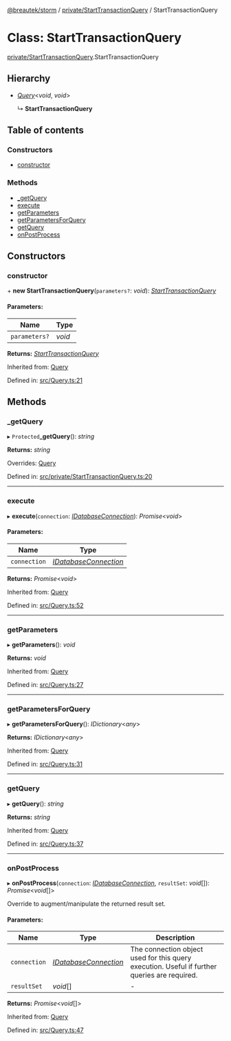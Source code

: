 [@breautek/storm](../README.md) / [private/StartTransactionQuery](../modules/private_starttransactionquery.md) / StartTransactionQuery

# Class: StartTransactionQuery

[private/StartTransactionQuery](../modules/private_starttransactionquery.md).StartTransactionQuery

## Hierarchy

* [*Query*](query.query-1.md)<*void*, *void*\>

  ↳ **StartTransactionQuery**

## Table of contents

### Constructors

- [constructor](private_starttransactionquery.starttransactionquery.md#constructor)

### Methods

- [\_getQuery](private_starttransactionquery.starttransactionquery.md#_getquery)
- [execute](private_starttransactionquery.starttransactionquery.md#execute)
- [getParameters](private_starttransactionquery.starttransactionquery.md#getparameters)
- [getParametersForQuery](private_starttransactionquery.starttransactionquery.md#getparametersforquery)
- [getQuery](private_starttransactionquery.starttransactionquery.md#getquery)
- [onPostProcess](private_starttransactionquery.starttransactionquery.md#onpostprocess)

## Constructors

### constructor

\+ **new StartTransactionQuery**(`parameters?`: *void*): [*StartTransactionQuery*](private_starttransactionquery.starttransactionquery.md)

#### Parameters:

Name | Type |
------ | ------ |
`parameters?` | *void* |

**Returns:** [*StartTransactionQuery*](private_starttransactionquery.starttransactionquery.md)

Inherited from: [Query](query.query-1.md)

Defined in: [src/Query.ts:21](https://github.com/breautek/storm/blob/d383af9/src/Query.ts#L21)

## Methods

### \_getQuery

▸ `Protected`**_getQuery**(): *string*

**Returns:** *string*

Overrides: [Query](query.query-1.md)

Defined in: [src/private/StartTransactionQuery.ts:20](https://github.com/breautek/storm/blob/d383af9/src/private/StartTransactionQuery.ts#L20)

___

### execute

▸ **execute**(`connection`: [*IDatabaseConnection*](../interfaces/idatabaseconnection.idatabaseconnection-1.md)): *Promise*<*void*\>

#### Parameters:

Name | Type |
------ | ------ |
`connection` | [*IDatabaseConnection*](../interfaces/idatabaseconnection.idatabaseconnection-1.md) |

**Returns:** *Promise*<*void*\>

Inherited from: [Query](query.query-1.md)

Defined in: [src/Query.ts:52](https://github.com/breautek/storm/blob/d383af9/src/Query.ts#L52)

___

### getParameters

▸ **getParameters**(): *void*

**Returns:** *void*

Inherited from: [Query](query.query-1.md)

Defined in: [src/Query.ts:27](https://github.com/breautek/storm/blob/d383af9/src/Query.ts#L27)

___

### getParametersForQuery

▸ **getParametersForQuery**(): *IDictionary*<*any*\>

**Returns:** *IDictionary*<*any*\>

Inherited from: [Query](query.query-1.md)

Defined in: [src/Query.ts:31](https://github.com/breautek/storm/blob/d383af9/src/Query.ts#L31)

___

### getQuery

▸ **getQuery**(): *string*

**Returns:** *string*

Inherited from: [Query](query.query-1.md)

Defined in: [src/Query.ts:37](https://github.com/breautek/storm/blob/d383af9/src/Query.ts#L37)

___

### onPostProcess

▸ **onPostProcess**(`connection`: [*IDatabaseConnection*](../interfaces/idatabaseconnection.idatabaseconnection-1.md), `resultSet`: *void*[]): *Promise*<*void*[]\>

Override to augment/manipulate the returned result set.

#### Parameters:

Name | Type | Description |
------ | ------ | ------ |
`connection` | [*IDatabaseConnection*](../interfaces/idatabaseconnection.idatabaseconnection-1.md) | The connection object used for this query execution. Useful if further queries are required.   |
`resultSet` | *void*[] | - |

**Returns:** *Promise*<*void*[]\>

Inherited from: [Query](query.query-1.md)

Defined in: [src/Query.ts:47](https://github.com/breautek/storm/blob/d383af9/src/Query.ts#L47)
